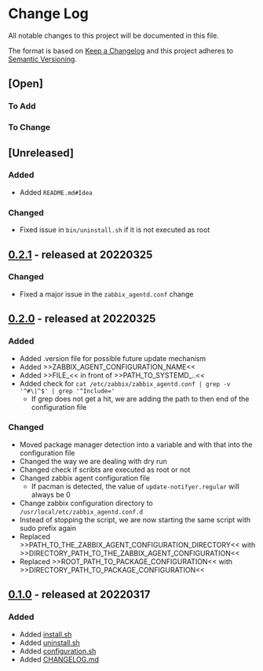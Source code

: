 # Change Log

All notable changes to this project will be documented in this file.

The format is based on [Keep a Changelog](http://keepachangelog.com/)
and this project adheres to [Semantic Versioning](http://semver.org/).

## [Open]

### To Add

### To Change

## [Unreleased]

### Added

* Added `README.md#Idea`

### Changed

* Fixed issue in `bin/uninstall.sh` if it is not executed as root

## [0.2.1](https://github.com/bazzline/zabbix_agent_update_notifyer/tree/0.2.1) - released at 20220325

### Changed

* Fixed a major issue in the `zabbix_agentd.conf` change

## [0.2.0](https://github.com/bazzline/zabbix_agent_update_notifyer/tree/0.2.0) - released at 20220325

### Added

* Added .version file for possible future update mechanism
* Added >>ZABBIX_AGENT_CONFIGURATION_NAME<<
* Added >>FILE_<< in front of >>PATH_TO_SYSTEMD_..<<
* Added check for `cat /etc/zabbix/zabbix_agentd.conf | grep -v '^#\|^$' | grep '^Include='`
    * If grep does not get a hit, we are adding the path to then end of the configuration file

### Changed

* Moved package manager detection into a variable and with that into the configuration file
* Changed the way we are dealing with dry run
* Changed check if scribts are executed as root or not
* Changed zabbix agent configuration file
    * If pacman is detected, the value of `update-notifyer.regular` will always be 0
* Change zabbix configuration directory to `/usr/local/etc/zabbix_agentd.conf.d`
* Instead of stopping the script, we are now starting the same script with sudo prefix again
* Replaced >>PATH_TO_THE_ZABBIX_AGENT_CONFIGURATION_DIRECTORY<< with >>DIRECTORY_PATH_TO_THE_ZABBIX_AGENT_CONFIGURATION<<
* Replaced >>ROOT_PATH_TO_PACKAGE_CONFIGURATION<< with >>DIRECTORY_PATH_TO_PACKAGE_CONFIGURATION<<

## [0.1.0](https://github.com/bazzline/zabbix_agent_update_notifyer/tree/0.1.0) - released at 20220317

### Added

* Added [install.sh](bin/install.sh)
* Added [uninstall.sh](bin/uninstall.sh)
* Added [configuration.sh](data/configuration.sh)
* Added [CHANGELOG.md](CHANGELOG.md)
